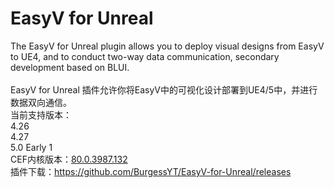 # EasyV for Unreal
> 
The EasyV for Unreal plugin allows you to deploy visual designs from EasyV to UE4, and to conduct two-way data communication, secondary development based on BLUI.  <br><br>
EasyV for Unreal 插件允许你将EasyV中的可视化设计部署到UE4/5中，并进行数据双向通信。<br>
当前支持版本：<br>
  4.26<br>
  4.27<br>
  5.0 Early 1<br>
CEF内核版本：[80.0.3987.132](https://github.com/chromiumembedded/cef/tree/3987)<br>
插件下载：https://github.com/BurgessYT/EasyV-for-Unreal/releases
>
